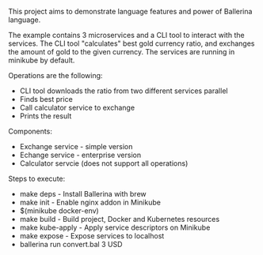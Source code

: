 This project aims to demonstrate language features and power of Ballerina language.

The example contains 3 microservices and a CLI tool to interact with the services.
The CLI tool "calculates" best gold currency ratio, and exchanges the amount of gold to the given currency. The services are running in minikube by default.

Operations are the following:
 * CLI tool downloads the ratio from two different services parallel
 * Finds best price
 * Call calculator service to exchange
 * Prints the result

Components:
 * Exchange service - simple version
 * Echange service - enterprise version
 * Calculator servcie (does not support all operations)

 Steps to execute:
  * make deps - Install Ballerina with brew
  * make init - Enable nginx addon in Minikube
  * $(minikube docker-env)
  * make build - Build project, Docker and Kubernetes resources
  * make kube-apply - Apply service descriptors on Minikube
  * make expose - Expose services to localhost
  * ballerina run convert.bal 3 USD
